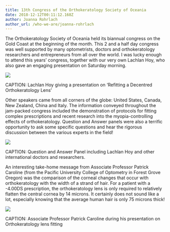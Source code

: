 ```yaml
---
title: 13th Congress of the Orthokeratology Society of Oceania
date: 2018-12-12T00:11:12.168Z
author: Joanna Rohrlach
author_url: /who-we-are/joanna-rohrlach
---
```

The Orthokeratology Society of Oceania held its biannual congress on the Gold Coast at the beginning of the month. This 2 and a half day congress was well supported by many optometrists, doctors and orthokeratology researchers and entrepreneurs from all over the world. I was lucky enough to attend this years’ congress, together with our very own Lachlan Hoy, who also gave an engaging presentation on Saturday morning. 

![](/uploads/20181005_143709.jpg)

CAPTION: Lachlan Hoy giving a presentation on ‘Refitting a Decentred Orthokeratology Lens’

Other speakers came from all corners of the globe: United States, Canada, New Zealand, China and Italy. The information conveyed throughout the jam-packed congress included the demonstration of protocols for fitting complex prescriptions and recent research into the myopia-controlling effects of orthokeratology. Question and Answer panels were also a terrific opportunity to ask some specific questions and hear the rigorous discussion between the various experts in the field!

![](/uploads/20181005_154340.jpg)

CAPTION: Question and Answer Panel including Lachlan Hoy and other international doctors and researchers.

An interesting take-home message from Associate Professor Patrick Caroline (from the Pacific University College of Optometry in Forest Grove Oregon) was the comparison of the corneal changes that occur with orthokeratology with the width of a strand of hair. For a patient with a -4.00DS prescription, the orthokeratology lens is only required to relatively flatten the central cornea by 14 microns. It certainly does not sound like a lot, especially knowing that the average human hair is only 75 microns thick!

![](/uploads/20181005_172709.jpg)

CAPTION: Associate Professor Patrick Caroline during his presentation on Orthokeratology lens fitting
